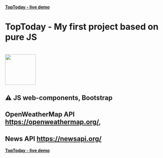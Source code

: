 [**TopToday - live demo**](https://ekarakaptan.github.io/toptoday/public/)
# TopToday - My first project based on pure JS
# <img src="https://ekarakaptan.github.io/toptoday/public/favicon.png" width="100">
##
## :warning: JS web-components, Bootstrap
## OpenWeatherMap API https://openweathermap.org/, 
## News API https://newsapi.org/

[**TopToday - live demo**](https://ekarakaptan.github.io/toptoday/public/)
